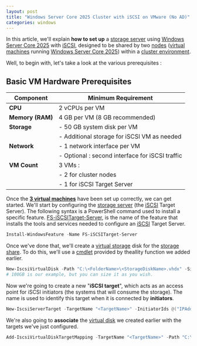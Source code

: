 ```yaml
---
layout: post
title: "Windows Server Core 2025 Cluster with iSCSI on VMware (No AD)"
categories: windows
---
```


In this article, we'll explain **how to set up** a [storage server](https://www.broadberry.fr/storage-servers) using [Windows Server Core 2025](https://www.microsoft.com/en-us/evalcenter/evaluate-windows-server-2025) with [iSCSI](https://www.techtarget.com/searchstorage/definition/iSCSI), designed to be shared by two [nodes](https://docs.vmware.com/en/VMware-Tanzu-Service-Mesh/services/concepts-guide/GUID-6BA4B828-C778-47BD-8159-37847260148E.html) ([virtual machines](https://www.vmware.com/topics/virtual-machine) running [Windows Server Core 2025](https://www.microsoft.com/en-us/evalcenter/evaluate-windows-server-2025)) within a [cluster environment](https://www.techopedia.com/definition/31922/virtual-machine-cluster-vm-cluster#:~:text=Virtual%20machine%20clusters%20work%20by%20protecting%20the%20physical,virtual%20machine%20clustering%20provides%20a%20dynamic%20backup%20processes.).

Well, to begin with, let's take a look at the various prerequisites :

## Basic VM Hardware Prerequisites

| Component         | Minimum Requirement             |
|-------------------|----------------------------------|
| **CPU**           | 2 vCPUs per VM                 |
| **Memory (RAM)**  | 4 GB per VM (8 GB recommended)  |
| **Storage**       | - 50 GB system disk per VM     |
|                   | - Additional storage for iSCSI VM as needed |
| **Network**       | - 1 network interface per VM   |
|                   | - Optional : second interface for iSCSI traffic |
| **VM Count**      | 3 VMs :                         |
|                   | - 2 for cluster nodes          |
|                   | - 1 for iSCSI Target Server    |

Once the [**3 virtual machines**](https://www.vmware.com/topics/virtual-machine) have been set up correctly, we can get started. We'll start by configuring the [storage server](https://www.broadberry.fr/storage-servers) (the [iSCSI](https://www.techtarget.com/searchstorage/definition/iSCSI) Target Server). The following syntax is a PowerShell command used to install a specific feature. [FS-iSCSITarget-Server](https://techdirectarchive.com/2021/07/14/how-to-install-and-configure-iscsi-target-server-and-iscsi-initiator-on-a-windows-server/), is the name of the feature that installs the tools and services needed to configure an [iSCSI](https://www.techtarget.com/searchstorage/definition/iSCSI) Target Server.

```powershell
Install-WindowsFeature -Name FS-iSCSITarget-Server
```

Once we've done that, we'll create a [virtual storage](https://www.parallels.com/blogs/ras/virtual-storage/) disk for the [storage share](https://www.vmware.com/docs/introduction-to-storage-virtualization). To do this, we'll use a [cmdlet](https://learn.microsoft.com/en-us/powershell/scripting/developer/cmdlet/cmdlet-overview?view=powershell-7.4) provided by theallity function we added earlier.

```powershell
New-IscsiVirtualDisk -Path "C:\<FolderName>\<StorageDiskName>.vhdx" -Size 100GB
# 100GB is our example, but you can size it as you wish.
```

Now we're going to create a new "**iSCSI target**", which acts as an access point for iSCSI initiators (the systems that will consume the storage). The name is used to identify this target when it is connected by **initiators**.

```powershell
New-IscsiServerTarget -TargetName "<TargetName>" -InitiatorIds @("IPAddress:<IP-VM1>", "IPAddress:<IP-VM2>", ...)
```

We're also going to **associate** the [virtual disk](https://www.parallels.com/blogs/ras/virtual-storage/) we created earlier with the targets we've just configured.

```powershell
Add-IscsiVirtualDiskTargetMapping -TargetName "<TargetName>" -Path "C:\<FolderName>\<StorageDiskName>.vhdx"
```

